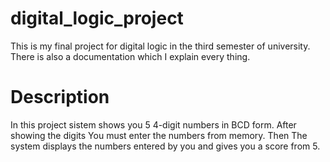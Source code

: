 # digital_logic_project
This is my final project for digital logic in the third semester of university. There is also a documentation which I explain every thing.
<br>
# Description
In this project sistem shows you 5 4-digit numbers in BCD form. After showing the digits You must enter the numbers from memory. Then The system displays the numbers entered by you and gives you a score from 5.
